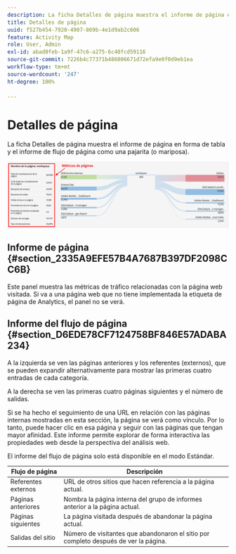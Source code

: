 ```yaml
---
description: La ficha Detalles de página muestra el informe de página en forma de tabla y el informe de flujo de página como una pajarita (o mariposa).
title: Detalles de página
uuid: f527b454-7920-4907-869b-4e1d9ab2c606
feature: Activity Map
role: User, Admin
exl-id: abad0feb-1a9f-47c6-a275-6c40fcd59116
source-git-commit: 7226b4c77371b486006671d72efa9e0f0d9eb1ea
workflow-type: tm+mt
source-wordcount: '247'
ht-degree: 100%

---
```


# Detalles de página

La ficha Detalles de página muestra el informe de página en forma de tabla y el informe de flujo de página como una pajarita (o mariposa).

![](assets/page_flow.png)

## Informe de página {#section_2335A9EFE57B4A7687B397DF2098CC6B}

Este panel muestra las métricas de tráfico relacionadas con la página web visitada. Si va a una página web que no tiene implementada la etiqueta de página de Analytics, el panel no se verá.

## Informe del flujo de página {#section_D6EDE78CF7124758BF846E57ADABA234}

A la izquierda se ven las páginas anteriores y los referentes (externos), que se pueden expandir alternativamente para mostrar las primeras cuatro entradas de cada categoría.

A la derecha se ven las primeras cuatro páginas siguientes y el número de salidas.

Si se ha hecho el seguimiento de una URL en relación con las páginas internas mostradas en esta sección, la página se verá como vínculo. Por lo tanto, puede hacer clic en esa página y seguir con las páginas que tengan mayor afinidad. Este informe permite explorar de forma interactiva las propiedades web desde la perspectiva del análisis web.

El informe del flujo de página solo está disponible en el modo Estándar.

| **Flujo de página** | **Descripción** |
|---|---|
| Referentes externos | URL de otros sitios que hacen referencia a la página actual. |
| Páginas anteriores | Nombra la página interna del grupo de informes anterior a la página actual. |
| Páginas siguientes | La página visitada después de abandonar la página actual. |
| Salidas del sitio | Número de visitantes que abandonaron el sitio por completo después de ver la página. |
